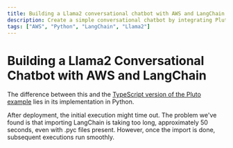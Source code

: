 ```yaml
---
title: Building a Llama2 conversational chatbot with AWS and LangChain - Python
description: Create a simple conversational chatbot by integrating Pluto, AWS services, LangChain, and Llama2.
tags: ["AWS", "Python", "LangChain", "Llama2"]
---
```


# Building a Llama2 Conversational Chatbot with AWS and LangChain

The difference between this and the [TypeScript version of the Pluto example](https://github.com/pluto-lang/pluto/tree/main/examples/langchain-llama2-chatbot-sagemaker/) lies in its implementation in Python.

After deployment, the initial execution might time out. The problem we've found is that importing LangChain is taking too long, approximately 50 seconds, even with .pyc files present. However, once the import is done, subsequent executions run smoothly.
